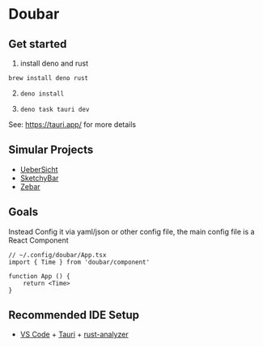 # Doubar


## Get started

1. install deno and rust

`brew install deno rust`

2. `deno install`

3. `deno task tauri dev`

See: https://tauri.app/ for more details

## Simular Projects

- [UeberSicht](https://tracesof.net/uebersicht/)
- [SketchyBar](https://github.com/FelixKratz/SketchyBar)
- [Zebar](https://github.com/glzr-io/zebar)

## Goals

Instead Config it via yaml/json or other config file, the main config file is a React Component

```tsx
// ~/.config/doubar/App.tsx
import { Time } from 'doubar/component' 

function App () {
    return <Time>
}
```

## Recommended IDE Setup

- [VS Code](https://code.visualstudio.com/) + [Tauri](https://marketplace.visualstudio.com/items?itemName=tauri-apps.tauri-vscode) + [rust-analyzer](https://marketplace.visualstudio.com/items?itemName=rust-lang.rust-analyzer)
